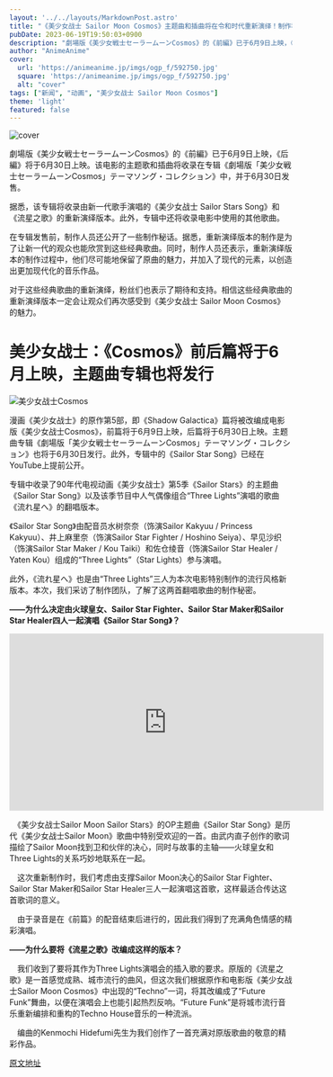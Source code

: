 ```yaml
---
layout: '../../layouts/MarkdownPost.astro'
title: "《美少女战士 Sailor Moon Cosmos》主题曲和插曲将在令和时代重新演绎！制作秘话大公开！"
pubDate: 2023-06-19T19:50:03+0900
description: "劇場版《美少女戦士セーラームーンCosmos》的《前編》已于6月9日上映，《后編》将于6月30日上映。该电影的主题曲和插曲将收录在专辑《劇場版「美少女戦士セーラームーンCosmos」テーマソング・コレクション》中，并于6月30日发售。"
author: "AnimeAnime"
cover:
  url: 'https://animeanime.jp/imgs/ogp_f/592750.jpg'
  square: 'https://animeanime.jp/imgs/ogp_f/592750.jpg'
  alt: "cover"
tags: ["新闻", "动画", "美少女战士 Sailor Moon Cosmos"]
theme: 'light'
featured: false
---
```


![cover](https://animeanime.jp/imgs/ogp_f/592750.jpg)

劇場版《美少女戦士セーラームーンCosmos》的《前編》已于6月9日上映，《后編》将于6月30日上映。该电影的主题歌和插曲将收录在专辑《劇場版「美少女戦士セーラームーンCosmos」テーマソング・コレクション》中，并于6月30日发售。

据悉，该专辑将收录由新一代歌手演唱的《美少女战士 Sailor Stars Song》和《流星之歌》的重新演绎版本。此外，专辑中还将收录电影中使用的其他歌曲。

在专辑发售前，制作人员还公开了一些制作秘话。据悉，重新演绎版本的制作是为了让新一代的观众也能欣赏到这些经典歌曲。同时，制作人员还表示，重新演绎版本的制作过程中，他们尽可能地保留了原曲的魅力，并加入了现代的元素，以创造出更加现代化的音乐作品。

对于这些经典歌曲的重新演绎，粉丝们也表示了期待和支持。相信这些经典歌曲的重新演绎版本一定会让观众们再次感受到《美少女战士 Sailor Moon Cosmos》的魅力。

# 美少女战士：《Cosmos》前后篇将于6月上映，主题曲专辑也将发行

![美少女战士Cosmos](/imgs/zoom/592751.jpg)

漫画《美少女战士》的原作第5部，即《Shadow Galactica》篇将被改编成电影版《美少女战士Cosmos》，前篇将于6月9日上映，后篇将于6月30日上映。主题曲专辑《劇場版「美少女戦士セーラームーンCosmos」テーマソング・コレクション》也将于6月30日发行。此外，专辑中的《Sailor Star Song》已经在YouTube上提前公开。

专辑中收录了90年代电视动画《美少女战士》第5季《Sailor Stars》的主题曲《Sailor Star Song》以及该季节目中人气偶像组合“Three Lights”演唱的歌曲《流れ星へ》的翻唱版本。

《Sailor Star Song》由配音员水树奈奈（饰演Sailor Kakyuu / Princess Kakyuu）、井上麻里奈（饰演Sailor Star Fighter / Hoshino Seiya）、早见沙织（饰演Sailor Star Maker / Kou Taiki）和佐仓绫音（饰演Sailor Star Healer / Yaten Kou）组成的“Three Lights”（Star Lights）参与演唱。

此外，《流れ星へ》也是由“Three Lights”三人为本次电影特别制作的流行风格新版本。本次，我们采访了制作团队，了解了这两首翻唱歌曲的制作秘密。
<p><strong>――为什么决定由火球皇女、Sailor Star Fighter、Sailor Star Maker和Sailor Star Healer四人一起演唱《Sailor Star Song》？</strong></p><div class="article-youtube"><iframe allow="accelerometer; autoplay; clipboard-write; encrypted-media; gyroscope; picture-in-picture" allowfullscreen="" frameborder="0" height="315" src="https://www.youtube.com/embed/zFa1v2Zj38A?rel=0" title="YouTube video player" width="560"></iframe></div><p>　《美少女战士Sailor Moon Sailor Stars》的OP主题曲《Sailor Star Song》是历代《美少女战士Sailor Moon》歌曲中特别受欢迎的一首。由武内直子创作的歌词描绘了Sailor Moon找到卫和伙伴的决心，同时与故事的主轴——火球皇女和Three Lights的关系巧妙地联系在一起。</p><p>　这次重新制作时，我们考虑由支撑Sailor Moon决心的Sailor Star Fighter、Sailor Star Maker和Sailor Star Healer三人一起演唱这首歌，这样最适合传达这首歌词的意义。</p><p>　由于录音是在《前篇》的配音结束后进行的，因此我们得到了充满角色情感的精彩演唱。</p><p><strong>――为什么要将《流星之歌》改编成这样的版本？</strong></p><p>　我们收到了要将其作为Three Lights演唱会的插入歌的要求。原版的《流星之歌》是一首感觉成熟、城市流行的曲风，但这次我们根据原作和电影版《美少女战士Sailor Moon Cosmos》中出现的“Techno”一词，将其改编成了“Future Funk”舞曲，以便在演唱会上也能引起热烈反响。“Future Funk”是将城市流行音乐重新编排和重构的Techno House音乐的一种流派。</p><p>　编曲的Kenmochi Hidefumi先生为我们创作了一首充满对原版歌曲的敬意的精彩作品。</p>

  [原文地址](https://animeanime.jp/article/2023/06/19/78034.html)